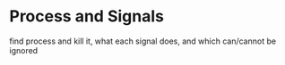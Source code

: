 # Process and Signals
find process and kill it, what each signal does, and which can/cannot be ignored
 

